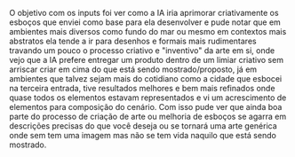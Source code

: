 O objetivo com os inputs foi ver como a IA iria aprimorar criativamente os esboços que enviei como base para ela desenvolver e pude notar que em ambientes mais diversos como fundo do mar ou mesmo em contextos mais abstratos ela tende a ir para desenhos e formais mais rudimentares travando um pouco o processo criativo e "inventivo" da arte em si, onde vejo que a IA prefere entregar um produto dentro de um limiar criativo sem arriscar criar em cima do que está sendo mostrado/proposto, já em ambientes que talvez sejam mais do cotidiano como a cidade que esbocei na terceira entrada, tive resultados melhores e bem mais refinados onde quase todos os elementos estavam representados e vi um acrescimento de elementos para composição do cenário.
Com isso pude ver que ainda boa parte do processo de criação de arte ou melhoria de esboços se agarra em descrições precisas do que você deseja ou se tornará uma arte genérica onde sem tem uma imagem mas não se tem vida naquilo que está sendo mostrado.